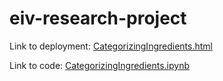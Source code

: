 # eiv-research-project

Link to deployment: [CategorizingIngredients.html](https://letsirk.github.io/eiv-research-project/)

Link to code: [CategorizingIngredients.ipynb](code/clustering/CategorizingIngredients.ipynb)
